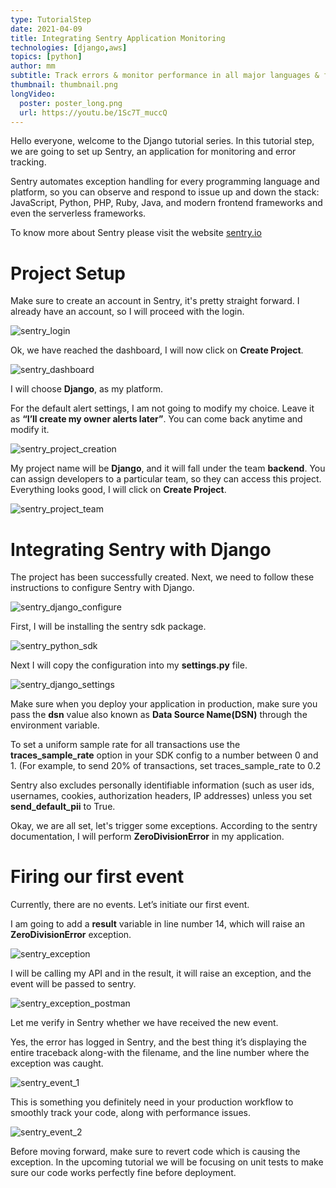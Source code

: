 ```yaml
---
type: TutorialStep
date: 2021-04-09
title: Integrating Sentry Application Monitoring
technologies: [django,aws]
topics: [python]
author: mm
subtitle: Track errors & monitor performance in all major languages & frameworks with Sentry
thumbnail: thumbnail.png
longVideo:
  poster: poster_long.png
  url: https://youtu.be/1Sc7T_muccQ
---
```


Hello everyone, welcome to the Django tutorial series. In this tutorial step, 
we are going to set up Sentry, an application for monitoring and error tracking.

Sentry automates exception handling for every programming language and platform, so you can observe and respond
to issue up and down the stack: JavaScript, Python, PHP, Ruby, Java, and modern frontend frameworks 
and even the serverless frameworks.




To know more about Sentry please visit the website [sentry.io](https://sentry.io/)

# Project Setup

Make sure to create an account in Sentry, it's pretty straight forward. I already have an account,
so I will proceed with the login.

![sentry_login](./steps/step1.png)

Ok, we have reached the dashboard, I will now click on **Create Project**.

![sentry_dashboard](./steps/step2.png)

I will choose **Django**, as my platform. 

For the default alert settings, I am not going to modify my choice. Leave
it as **“I’ll create my owner alerts later”**. You can come back anytime and modify it.

![sentry_project_creation](./steps/step3.png)


My project name will be **Django**, and it will fall under the team **backend**. You can assign developers
to a particular team, so they can access this project. Everything looks good, I will click on **Create Project**.

![sentry_project_team](./steps/step4.png)

# Integrating Sentry with Django

The project has been successfully created. Next, we need to follow these instructions to configure
Sentry with Django. 
 

![sentry_django_configure](./steps/step5.png)

First, I will be installing the sentry sdk package. 

![sentry_python_sdk](./steps/step6.png)

Next I will copy the configuration into my **settings.py** file.

![sentry_django_settings](./steps/step7.png)

Make sure when you deploy your application in production, make sure you pass the **dsn** value 
also known as **Data Source Name(DSN)** through the environment variable.

To set a uniform sample rate for all transactions use the **traces_sample_rate** option in your SDK
config to a number between 0 and 1. (For example, to send 20% of transactions, 
set traces_sample_rate to 0.2

Sentry also excludes personally identifiable 
information (such as user ids, usernames, cookies, authorization headers, IP addresses) unless
you set **send_default_pii** to True.


Okay, we are all set, let's trigger some exceptions. According to the sentry documentation, I will 
perform **ZeroDivisionError** in my application.

# Firing our first event

Currently, there are no events. Let’s initiate our first event.

I am going to add a **result** variable in line number 14, which will raise an **ZeroDivisionError** exception.

![sentry_exception](./steps/step8.png)

I will be calling my API and in the result, it will raise an exception, and the event will be passed to sentry.

![sentry_exception_postman](./steps/step9.png)

Let me verify in Sentry whether we have received the new event. 


Yes, the error has logged in Sentry, and the best thing it’s displaying the entire traceback 
along-with the filename, and the line number where the exception was caught.

![sentry_event_1](./steps/step10.png)

This is something you definitely need in your production workflow to 
smoothly track your code,  along with performance issues.

![sentry_event_2](./steps/step11.png)

Before moving forward, make sure to revert code which is causing the exception. In the 
upcoming tutorial we will be focusing on unit tests to make sure 
our code works perfectly fine before deployment.


